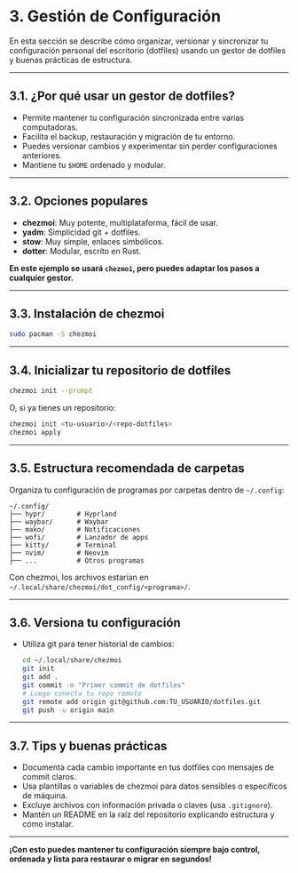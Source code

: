 # 3. Gestión de Configuración

En esta sección se describe cómo organizar, versionar y sincronizar tu configuración personal del escritorio (dotfiles) usando un gestor de dotfiles y buenas prácticas de estructura.

---

## 3.1. ¿Por qué usar un gestor de dotfiles?

- Permite mantener tu configuración sincronizada entre varias computadoras.
- Facilita el backup, restauración y migración de tu entorno.
- Puedes versionar cambios y experimentar sin perder configuraciones anteriores.
- Mantiene tu `$HOME` ordenado y modular.

---

## 3.2. Opciones populares

- **chezmoi**: Muy potente, multiplataforma, fácil de usar.
- **yadm**: Simplicidad git + dotfiles.
- **stow**: Muy simple, enlaces simbólicos.
- **dotter**: Modular, escrito en Rust.

**En este ejemplo se usará `chezmoi`, pero puedes adaptar los pasos a cualquier gestor.**

---

## 3.3. Instalación de chezmoi

```sh
sudo pacman -S chezmoi
```

---

## 3.4. Inicializar tu repositorio de dotfiles

```sh
chezmoi init --prompt
```
O, si ya tienes un repositorio:
```sh
chezmoi init <tu-usuario>/<repo-dotfiles>
chezmoi apply
```

---

## 3.5. Estructura recomendada de carpetas

Organiza tu configuración de programas por carpetas dentro de `~/.config`:

```
~/.config/
├── hypr/        # Hyprland
├── waybar/      # Waybar
├── mako/        # Notificaciones
├── wofi/        # Lanzador de apps
├── kitty/       # Terminal
├── nvim/        # Neovim
├── ...          # Otros programas
```

Con chezmoi, los archivos estarían en `~/.local/share/chezmoi/dot_config/<programa>/`.

---

## 3.6. Versiona tu configuración

- Utiliza git para tener historial de cambios:
  ```sh
  cd ~/.local/share/chezmoi
  git init
  git add .
  git commit -m "Primer commit de dotfiles"
  # Luego conecta tu repo remoto
  git remote add origin git@github.com:TU_USUARIO/dotfiles.git
  git push -u origin main
  ```

---

## 3.7. Tips y buenas prácticas

- Documenta cada cambio importante en tus dotfiles con mensajes de commit claros.
- Usa plantillas o variables de chezmoi para datos sensibles o específicos de máquina.
- Excluye archivos con información privada o claves (usa `.gitignore`).
- Mantén un README en la raíz del repositorio explicando estructura y cómo instalar.

---

**¡Con esto puedes mantener tu configuración siempre bajo control, ordenada y lista para restaurar o migrar en segundos!**
